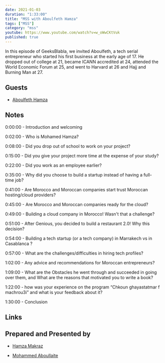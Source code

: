 ```yaml
---
date: 2021-01-03
duration: "1:33:00"
title: "MSS with Aboulfeth Hamza"
tags: ["MSS"]
category: "mss"
youtube: https://www.youtube.com/watch?v=w_oWwCKtVuk
published: true
---
```


In this episode of GeeksBlabla, we invited Aboulfeth, a tech serial entrepreneur who started his first business at the early age of 17. He dropped out of college at 21, became ICANN accredited at 24, attended the World Economic Forum at 25, and went to Harvard at 26 and Hajj and Burning Man at 27.

## Guests

- [Aboulfeth Hamza](https://www.aboulfeth.com/)

## Notes

0:00:00 - Introduction and welcoming

0:02:00 - Who is Mohamed Hamza?

0:08:00 - Did you drop out of school to work on your project?

0:15:00 - Did you give your project more time at the expense of your study?

0:22:00 - Did you work as an employee earlier?

0:35:00 - Why did you choose to build a startup instead of having a full-time job?

0:41:00 - Are Morocco and Moroccan companies start trust Moroccan hosting/cloud providers?

0:45:00 - Are Morocco and Moroccan companies ready for the cloud?

0:49:00 - Building a cloud company in Morocco! Wasn't that a challenge?

0:51:00 - After Genious, you decided to build a restaurant 2.0! Why this decision?

0:54:00 - Building a tech startup (or a tech company) in Marrakech vs in Casablanca ?

0:57:00 - What are the challenges/difficulties in hiring tech profiles?

1:02:00 - Any advice and recommendations for Moroccan entrepreneurs?

1:09:00 - What are the Obstacles he went through and succeeded in going over them, and What are the reasons that motivated you to write a book?

1:22:00 - how was your experience on the program “Chkoun ghayastatmar f machrou3i” and what is your feedback about it?

1:30:00 - Conclusion

## Links

## Prepared and Presented by

- [Hamza Makraz](https://web.facebook.com/MakrazHamza)

- [Mohammed Aboullaite](https://twitter.com/laytoun)
